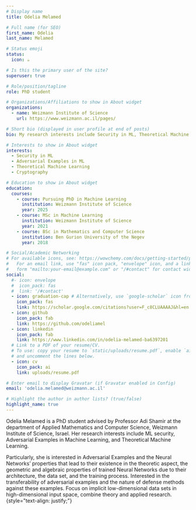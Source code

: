 ```yaml
---
# Display name
title: Odelia Melamed

# Full name (for SEO)
first_name: Odelia
last_name: Melamed

# Status emoji
status:
  icon: ☕️

# Is this the primary user of the site?
superuser: true

# Role/position/tagline
role: PhD student

# Organizations/Affiliations to show in About widget
organizations:
  - name: Weizmann Institute of Science
    url: https://www.weizmann.ac.il/pages/

# Short bio (displayed in user profile at end of posts)
bio: My research interests include Security in ML, Theoretical Machine Learning and Cryptography.

# Interests to show in About widget
interests:
  - Security in ML
  - Adversarial Examples in ML
  - Theoretical Machine Learning
  - Cryptography

# Education to show in About widget
education:
  courses:
    - course: Pursuing PhD in Machine Learning
      institution: Weizmann Institute of Science
      year: 2025
    - course: MSc in Machine Learning
      institution: Weizmann Institute of Science
      year: 2021
    - course: BSc in Mathematics and Computer Science
      institution: Ben Gurion University of the Negev
      year: 2018

# Social/Academic Networking
# For available icons, see: https://wowchemy.com/docs/getting-started/page-builder/#icons
#   For an email link, use "fas" icon pack, "envelope" icon, and a link in the
#   form "mailto:your-email@example.com" or "/#contact" for contact widget.
social:
  #- icon: envelope
  #  icon_pack: fas
  #  link: '/#contact'
  - icon: graduation-cap # Alternatively, use `google-scholar` icon from `ai` icon pack
    icon_pack: fas
    link: https://scholar.google.com/citations?user=F_c8CLUAAAAJ&hl=en
  - icon: github
    icon_pack: fab
    link: https://github.com/odeliamel
  - icon: linkedin
    icon_pack: fab
    link: https://www.linkedin.com/in/odelia-melamed-ba6397201
  # Link to a PDF of your resume/CV.
  # To use: copy your resume to `static/uploads/resume.pdf`, enable `ai` icons in `params.yaml`,
  # and uncomment the lines below.
  - icon: cv
    icon_pack: ai
    link: uploads/resume.pdf

# Enter email to display Gravatar (if Gravatar enabled in Config)
email: 'odelia.melamed@weizmann.ac.il'

# Highlight the author in author lists? (true/false)
highlight_name: true
---
```


Odelia Melamed is a PhD student advised by Professor Adi Shamir at the department of Applied Mathematics and Computer Science, Weizmann Institute of Science, Israel. Her research interests include ML security, Adversarial Examples in Machine Learning, and Theoretical Machine Learning. 

Particularly, she is interested in Adversarial Examples and the Neural Networks’ properties that lead to their existence in the theoretic aspect, the geometric and algebraic properties of trained Neural Networks due to their architecture, the data set, and the training process. Interested in the transferability of adversarial examples and the nature of defense methods against these examples. Focus on implicit low-dimensional data sets in high-dimensional input space, combine theory and applied research.
{style="text-align: justify;"}
